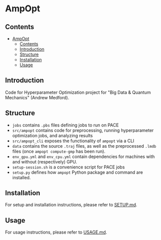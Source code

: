 # AmpOpt<a name="ampopt"></a>

## Contents<a name="contents"></a>

<!-- mdformat-toc start --slug=github --maxlevel=6 --minlevel=1 -->

- [AmpOpt](#ampopt)
  - [Contents](#contents)
  - [Introduction](#introduction)
  - [Structure](#structure)
  - [Installation](#installation)
  - [Usage](#usage)

<!-- mdformat-toc end -->

## Introduction<a name="introduction"></a>

Code for Hyperparameter Optimization project for "Big Data & Quantum
Mechanics" (Andrew Medford).

## Structure<a name="structure"></a>

- `jobs` contains `.pbs` files defining jobs to run on PACE
- `src/ampopt` contains code for preprocessing, running hyperparameter optimization
  jobs, and analyzing results
- `src/ampopt_cli` exposes the functionality of `ampopt` via a CLI
- `data` contains the source `.traj` files, as well as the preprocessed `.lmdb`
  files (once `ampopt compute-gmp` has been run).
- `env_gpu.yml` and `env_cpu.yml` contain dependencies for machines with and
  without (respectively) GPU.
- `setup-session.sh` is a convenience script for PACE jobs
- `setup.py` defines how `ampopt` Python package and command are installed.

## Installation<a name="installation"></a>

For setup and installation instructions, please refer to [SETUP.md](docs/SETUP.md).

## Usage<a name="usage"></a>

For usage instructions, please refer to [USAGE.md](docs/USAGE.md).
